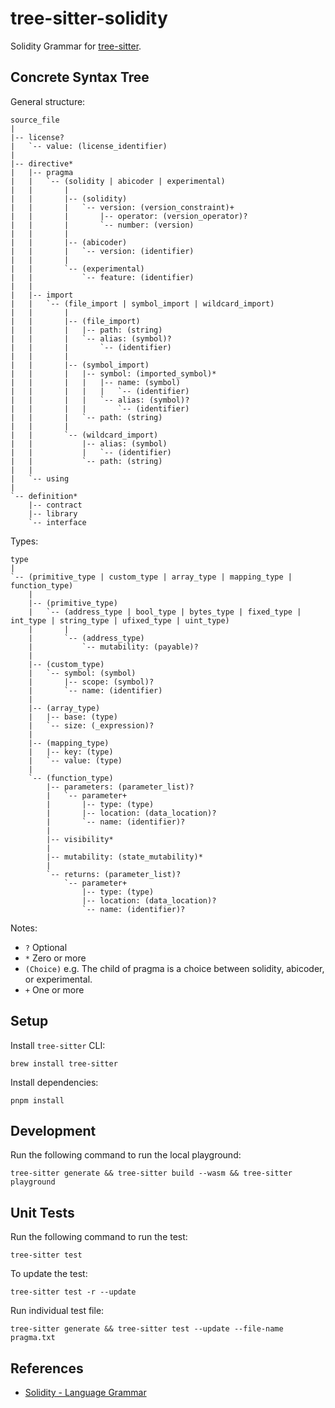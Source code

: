 # tree-sitter-solidity

Solidity Grammar for [tree-sitter](https://github.com/tree-sitter/tree-sitter).

## Concrete Syntax Tree

General structure:

```
source_file
|
|-- license?
|   `-- value: (license_identifier)
|
|-- directive*
|   |-- pragma
|   |   `-- (solidity | abicoder | experimental)
|   |       |
|   |       |-- (solidity)
|   |       |   `-- version: (version_constraint)+
|   |       |       |-- operator: (version_operator)?
|   |       |       `-- number: (version)
|   |       |
|   |       |-- (abicoder)
|   |       |   `-- version: (identifier)
|   |       |
|   |       `-- (experimental)
|   |           `-- feature: (identifier)
|   |
|   |-- import
|   |   `-- (file_import | symbol_import | wildcard_import)
|   |       |
|   |       |-- (file_import)
|   |       |   |-- path: (string)
|   |       |   `-- alias: (symbol)?
|   |       |       `-- (identifier)
|   |       |
|   |       |-- (symbol_import)
|   |       |   |-- symbol: (imported_symbol)*
|   |       |   |   |-- name: (symbol)
|   |       |   |   |   `-- (identifier)
|   |       |   |   `-- alias: (symbol)?
|   |       |   |       `-- (identifier)
|   |       |   `-- path: (string)
|   |       |
|   |       `-- (wildcard_import)
|   |           |-- alias: (symbol)
|   |           |   `-- (identifier)
|   |           `-- path: (string)
|   |
|   `-- using
|
`-- definition*
    |-- contract
    |-- library
    `-- interface
```

Types:

```
type
|
`-- (primitive_type | custom_type | array_type | mapping_type | function_type)
    |
    |-- (primitive_type)
    |   `-- (address_type | bool_type | bytes_type | fixed_type | int_type | string_type | ufixed_type | uint_type)
    |       |
    |       `-- (address_type)
    |           `-- mutability: (payable)?
    |
    |-- (custom_type)
    |   `-- symbol: (symbol)
    |       |-- scope: (symbol)?
    |       `-- name: (identifier)
    |
    |-- (array_type)
    |   |-- base: (type)
    |   `-- size: (_expression)?
    |
    |-- (mapping_type)
    |   |-- key: (type)
    |   `-- value: (type)
    |
    `-- (function_type)
        |-- parameters: (parameter_list)?
        |   `-- parameter+
        |       |-- type: (type)
        |       |-- location: (data_location)?
        |       `-- name: (identifier)?
        |
        |-- visibility*
        |
        |-- mutability: (state_mutability)*
        |
        `-- returns: (parameter_list)?
            `-- parameter+
                |-- type: (type)
                |-- location: (data_location)?
                `-- name: (identifier)?
```

Notes:

- `?` Optional
- `*` Zero or more
- `(Choice)` e.g. The child of pragma is a choice between solidity, abicoder, or experimental.
- `+` One or more

## Setup

Install `tree-sitter` CLI:

```shell
brew install tree-sitter
```

Install dependencies:

```shell
pnpm install
```

## Development

Run the following command to run the local playground:

```shell
tree-sitter generate && tree-sitter build --wasm && tree-sitter playground
```

## Unit Tests

Run the following command to run the test:

```shell
tree-sitter test
```

To update the test:

```shell
tree-sitter test -r --update
```

Run individual test file:

```shell
tree-sitter generate && tree-sitter test --update --file-name pragma.txt
```

## References

- [Solidity - Language Grammar](https://docs.soliditylang.org/en/stable/grammar.html)
